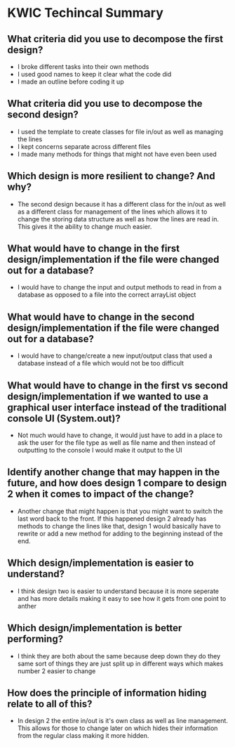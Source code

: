 # KWIC Techincal Summary

## What criteria did you use to decompose the first design?
* I broke different tasks into their own methods
* I used good names to keep it clear what the code did
* I made an outline before coding it up

## What criteria did you use to decompose the second design?
* I used the template to create classes for file in/out as well as managing the lines
* I kept concerns separate across different files
* I made many methods for things that might not have even been used

## Which design is more resilient to change? And why?
* The second design because it has a different class for the in/out as well as a different class for management of the lines
which allows it to change the storing data structure as well as how the lines are read in. This gives it the ability to change 
much easier.

## What would have to change in the first design/implementation if the file were changed out for a database?
* I would have to change the input and output methods to read in from a database as opposed to a file into the correct
arrayList object

## What would have to change in the second design/implementation if the file were changed out for a database?
* I would have to change/create a new input/output class that used a database instead of a file which would not 
be too difficult

## What would have to change in the first vs second design/implementation if we wanted to use a graphical user interface instead of the traditional console UI (System.out)?
* Not much would have to change, it would just have to add in a place to ask the user for the file type as well as file name
and then instead of outputting to the console I would make it output to the UI

## Identify another change that may happen in the future, and how does design 1 compare to design 2 when it comes to impact of the change?
* Another change that might happen is that you might want to switch the last word back to the front. If this happened design 2
already has methods to change the lines like that, design 1 would basically have to rewrite or add a new method for 
adding to the beginning instead of the end.

## Which design/implementation is easier to understand?
* I think design two is easier to understand because it is more seperate and has more details making it easy to see
how it gets from one point to anther

## Which design/implementation is better performing?
* I think they are both about the same because deep down they do they same sort of things they are just split up in 
different ways which makes number 2 easier to change

## How does the principle of information hiding relate to all of this?
* In design 2 the entire in/out is it's own class as well as line management. This allows for those to change later on which
hides their information from the regular class making it more hidden.